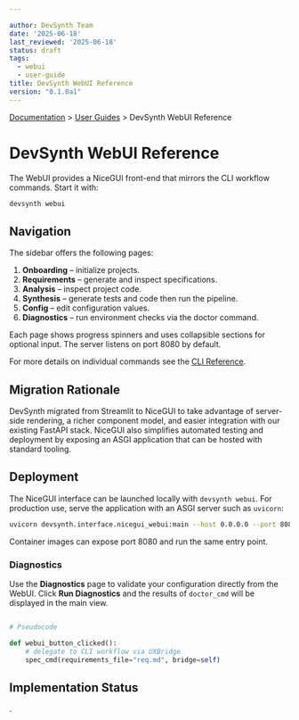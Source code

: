 ```yaml
---

author: DevSynth Team
date: '2025-06-18'
last_reviewed: '2025-06-18'
status: draft
tags:
  - webui
  - user-guide
title: DevSynth WebUI Reference
version: "0.1.0a1"
---
```

<div class="breadcrumbs">
<a href="../index.md">Documentation</a> &gt; <a href="index.md">User Guides</a> &gt; DevSynth WebUI Reference
</div>

# DevSynth WebUI Reference

The WebUI provides a NiceGUI front-end that mirrors the CLI workflow commands. Start it with:

```bash
devsynth webui
```

## Navigation

The sidebar offers the following pages:

1. **Onboarding** – initialize projects.
2. **Requirements** – generate and inspect specifications.
3. **Analysis** – inspect project code.
4. **Synthesis** – generate tests and code then run the pipeline.
5. **Config** – edit configuration values.
6. **Diagnostics** – run environment checks via the doctor command.


Each page shows progress spinners and uses collapsible sections for optional input. The server listens on port 8080 by default.

For more details on individual commands see the [CLI Reference](cli_reference.md).

## Migration Rationale

DevSynth migrated from Streamlit to NiceGUI to take advantage of server-side rendering, a richer component model, and easier integration with our existing FastAPI stack. NiceGUI also simplifies automated testing and deployment by exposing an ASGI application that can be hosted with standard tooling.

## Deployment

The NiceGUI interface can be launched locally with `devsynth webui`. For production use, serve the application with an ASGI server such as `uvicorn`:

```bash
uvicorn devsynth.interface.nicegui_webui:main --host 0.0.0.0 --port 8080
```

Container images can expose port 8080 and run the same entry point.

### Diagnostics

Use the **Diagnostics** page to validate your configuration directly from the WebUI.
Click **Run Diagnostics** and the results of `doctor_cmd` will be displayed in the main view.

```python

# Pseudocode

def webui_button_clicked():
    # delegate to CLI workflow via UXBridge
    spec_cmd(requirements_file="req.md", bridge=self)
```

## Implementation Status

.
